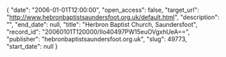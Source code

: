 {
  "date": "2006-01-01T12:00:00", 
  "open_access": false, 
  "target_url": "http://www.hebronbaptistsaundersfoot.org.uk/default.html", 
  "description": "", 
  "end_date": null, 
  "title": "Herbron Baptist Church, Saundersfoot", 
  "record_id": "20060101T120000/IIo40497PW15euOVgxhUeA==", 
  "publisher": "hebronbaptistsaundersfoot.org.uk", 
  "slug": 49773, 
  "start_date": null
}

